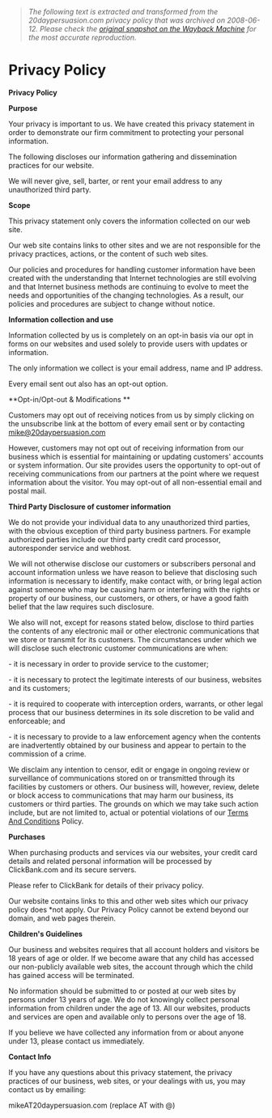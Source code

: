 > *The following text is extracted and transformed from the 20daypersuasion.com privacy policy that was archived on 2008-06-12. Please check the [original snapshot on the Wayback Machine](https://web.archive.org/web/20080612174812id_/http%3A//www.20daypersuasion.com/privacypolicy.html) for the most accurate reproduction.*

# Privacy Policy

**Privacy Policy**

**Purpose**

Your privacy is important to us. We have created this privacy statement in order to demonstrate our firm commitment to protecting your personal information. 

The following discloses our information gathering and dissemination practices for our website. 

We will never give, sell, barter, or rent your email address to any unauthorized third party. 

**Scope**

This privacy statement only covers the information collected on our web site. 

Our web site contains links to other sites and we are not responsible for the privacy practices, actions, or the content of such web sites. 

Our policies and procedures for handling customer information have been created with the understanding that Internet technologies are still evolving and that Internet business methods are continuing to evolve to meet the needs and opportunities of the changing technologies. As a result, our policies and procedures are subject to change without notice. 

**Information collection and use**

Information collected by us is completely on an opt-in basis via our opt in forms on our websites and used solely to provide users with updates or information.

The only information we collect is your email address, name and IP address.

Every email sent out also has an opt-out option. 

**Opt-in/Opt-out & Modifications **

Customers may opt out of receiving notices from us by simply clicking on the unsubscribe link at the bottom of every email sent or by contacting mike@20daypersuasion.com

However, customers may not opt out of receiving information from our business which is essential for maintaining or updating customers' accounts or system information. Our site provides users the opportunity to opt-out of receiving communications from our partners at the point where we request information about the visitor. You may opt-out of all non-essential email and postal mail. 

**Third Party Disclosure of customer information**

We do not provide your individual data to any unauthorized third parties, with the obvious exception of third party business partners. For example authorized parties include our third party credit card processor, autoresponder service and webhost. 

We will not otherwise disclose our customers or subscribers personal and account information unless we have reason to believe that disclosing such information is necessary to identify, make contact with, or bring legal action against someone who may be causing harm or interfering with the rights or property of our business, our customers, or others, or have a good faith belief that the law requires such disclosure. 

We also will not, except for reasons stated below, disclose to third parties the contents of any electronic mail or other electronic communications that we store or transmit for its customers. The circumstances under which we will disclose such electronic customer communications are when: 

\- it is necessary in order to provide service to the customer; 

\- it is necessary to protect the legitimate interests of our business, websites and its customers; 

\- it is required to cooperate with interception orders, warrants, or other legal process that our business determines in its sole discretion to be valid and enforceable; and 

\- it is necessary to provide to a law enforcement agency when the contents are inadvertently obtained by our business and appear to pertain to the commission of a crime. 

We disclaim any intention to censor, edit or engage in ongoing review or surveillance of communications stored on or transmitted through its facilities by customers or others. Our business will, however, review, delete or block access to communications that may harm our business, its customers or third parties. The grounds on which we may take such action include, but are not limited to, actual or potential violations of our [Terms And Conditions](https://web.archive.org/web/20080612174812id_/http%3A//www.20daypersuasion.com/termsandconditions.html) Policy. 

**Purchases**

When purchasing products and services via our websites, your credit card details and related personal information will be processed by ClickBank.com and its secure servers. 

Please refer to ClickBank for details of their privacy policy. 

Our website contains links to this and other web sites which our privacy policy does *not apply. Our Privacy Policy cannot be extend beyond our domain, and web pages therein.

**Children's Guidelines**

Our business and websites requires that all account holders and visitors be 18 years of age or older. If we become aware that any child has accessed our non-publicly available web sites, the account through which the child has gained access will be terminated. 

No information should be submitted to or posted at our web sites by persons under 13 years of age. We do not knowingly collect personal information from children under the age of 13. All our websites, products and services are open and available only to persons over the age of 18.

If you believe we have collected any information from or about anyone under 13, please contact us immediately.

**Contact Info**

If you have any questions about this privacy statement, the privacy practices of our business, web sites, or your dealings with us, you may contact us by emailing: 

mikeAT20daypersuasion.com (replace AT with @)

